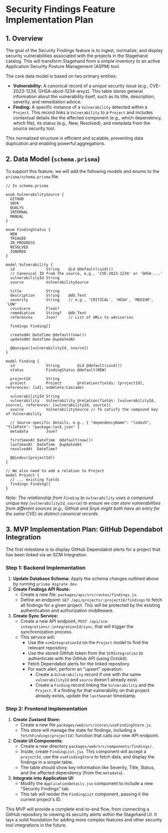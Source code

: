 # Security Findings Feature Implementation Plan

## 1. Overview

The goal of the Security Findings feature is to ingest, normalize, and display security vulnerabilities associated with the projects in the Stagehand catalog. This will transform Stagehand from a simple inventory to an active Application Security Posture Management (ASPM) tool.

The core data model is based on two primary entities:

-   **Vulnerability:** A canonical record of a unique security issue (e.g., CVE-2023-1234, GHSA-abcd-1234-wxyz). This table stores general information about the vulnerability itself, such as its title, description, severity, and remediation advice.
-   **Finding:** A specific instance of a `Vulnerability` detected within a `Project`. This record links a `Vulnerability` to a `Project` and includes contextual details like the affected component (e.g., which dependency, which file), its status (e.g., New, Resolved), and metadata from the source security tool.

This normalized structure is efficient and scalable, preventing data duplication and enabling powerful aggregations.

## 2. Data Model (`schema.prisma`)

To support this feature, we will add the following models and enums to the `prisma/schema.prisma` file.

```prisma
// In schema.prisma

enum VulnerabilitySource {
  GITHUB
  SNYK
  QUALYS
  INTERNAL
  MANUAL
}

enum FindingStatus {
  NEW
  TRIAGED
  IN_PROGRESS
  RESOLVED
  IGNORED
}

model Vulnerability {
  id              String    @id @default(cuid())
  // Canonical ID from the source, e.g., 'CVE-2023-1234' or 'GHSA-...'
  vulnerabilityId String
  source          VulnerabilitySource

  title           String
  description     String    @db.Text
  severity        String    // e.g., 'CRITICAL', 'HIGH', 'MEDIUM', 'LOW'
  cvssScore       Float?
  remediation     String?   @db.Text
  references      Json?     // List of URLs to advisories

  findings Finding[]

  createdAt DateTime @default(now())
  updatedAt DateTime @updatedAt

  @@unique([vulnerabilityId, source])
}

model Finding {
  id              String        @id @default(cuid())
  status          FindingStatus @default(NEW)
  
  projectId       String
  project         Project       @relation(fields: [projectId], references: [id], onDelete:Cascade)

  vulnerabilityId String
  vulnerability   Vulnerability @relation(fields: [vulnerabilityId, source], references: [vulnerabilityId, source])
  source          VulnerabilitySource // To satisfy the compound key of Vulnerability

  // Source-specific details, e.g., { "dependencyName": "lodash", "filePath": "package-lock.json" }
  metadata        Json?

  firstSeenAt DateTime  @default(now())
  lastSeenAt  DateTime  @updatedAt
  resolvedAt  DateTime?

  @@index([projectId])
}

// We also need to add a relation to Project
model Project {
  // ... existing fields
  findings Finding[]
}
```

*Note: The relationship from `Finding` to `Vulnerability` uses a compound unique key (`vulnerabilityId`, `source`) to ensure we can store vulnerabilities from different sources (e.g., GitHub and Snyk might both have an entry for the same CVE) as distinct canonical records.*

## 3. MVP Implementation Plan: GitHub Dependabot Integration

The first milestone is to display GitHub Dependabot alerts for a project that has been linked via an SCM Integration.

### Step 1: Backend Implementation

1.  **Update Database Schema:** Apply the schema changes outlined above by running `prisma migrate dev`.
2.  **Create Findings API Route:**
    *   Create a new file: `packages/api/src/routes/findings.js`.
    *   Define an endpoint: `GET /api/projects/:projectId/findings` to fetch all findings for a given project. This will be protected by the existing authentication and authorization middleware.
3.  **Create Sync Service:**
    *   Create a new API endpoint, `POST /api/scm-integrations/:integrationId/sync`, that will trigger the synchronization process.
    *   This service will:
        *   Use the `scmIntegrationId` on the `Project` model to find the relevant repository.
        *   Use the stored GitHub token from the `SCMIntegration` to authenticate with the GitHub API (using Octokit).
        *   Fetch Dependabot alerts for the linked repository.
        *   For each alert, perform an "upsert" operation:
            *   Create a `Vulnerability` record if one with the same `vulnerabilityId` and `source` doesn't already exist.
            *   Create a `Finding` record linking the `Vulnerability` and the `Project`. If a finding for that vulnerability on that project already exists, update the `lastSeenAt` timestamp.

### Step 2: Frontend Implementation

1.  **Create Zustand Store:**
    *   Create a new file `packages/web/src/stores/useFindingStore.js`.
    *   This store will manage the state for findings, including a `fetchFindings(projectId)` function that calls our new API endpoint.
2.  **Create UI Components:**
    *   Create a new directory `packages/web/src/components/findings/`.
    *   Inside, create `FindingList.jsx`. This component will accept a `projectId`, use the `useFindingStore` to fetch data, and display the findings in a simple table.
    *   The table should show key information like Severity, Title, Status, and the affected dependency (from the `metadata`).
3.  **Integrate into Application UI:**
    *   Modify the `ApplicationDetails.jsx` component to include a new "Security Findings" tab.
    *   This tab will render the `FindingList` component, passing it the current project's ID.

This MVP will provide a complete end-to-end flow, from connecting a GitHub repository to viewing its security alerts within the Stagehand UI. It lays a solid foundation for adding more complex features and other security tool integrations in the future. 